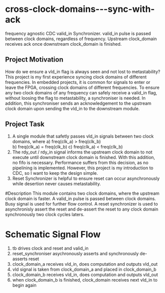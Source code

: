 # cross-clock-domains---sync-with-ack
frequency agnostic CDC valid_in Synchronizer. valid_in pulse is passed between clock domains, regardless of frequency. Upstream clock_domain receives ack once downstream clock_domain is finished.

## Project Motivation
How do we ensure a vld_in flag is always seen and not lost to metastability? This project is my first experience syncing clock domains of different frequencies. In embedded projects, it is common for signals to enter or leave the FPGA, crossing clock domains of different frequencies.
To ensure any two clock domains of any frequency can safely receive a valid_in flag, without loosing the flag to metastability, a synchroniser is needed. In addition, this synchroniser sends an acknowledgement to the upstream clock domain upon sending the vld_in to the downstream module. 

## Project Task
1) A single module that safetly passes vld_in signals between two clock domains, where
	a) freq(clk_a) > freq(clk_b)  
	b) freq(clk_a) = freq(clk_b)
	c) freq(clk_a) < freq(clk_b)
2) The rdy_out / rdy_in signal informs the upstream clock domain to not execute until downstream clock domain is finished. With this addition, no fifo is necessary. Performance suffers from this decision, as no pipelining is implemented. However, this project is my introduction to CDC, so I want to keep the design simple. 
3) Reset Synchronizer is helpful to ensure reset can occur asynchronously while desertion never causes metastability.

#Description
This module contains two clock domains, where the upstream clock domain is faster. A valid_in pulse is passed between clock domains. Busy signal is used for further flow control.
A reset synchronizer is used to asynchronisly assert the reset and de-assert the reset to any clock domain synchronously two clock cycles laters.

# Schematic Signal Flow
1. tb drives clock and reset and valid_in
2. reset_synchroniser asychronously asserts and synchronously de-asserts reset 
3. clock_domain_a receives vld_in, does computation and outputs vld_out
4. vld signal is taken from clock_domain_a and placed in clock_domain_b
5. clock_domain_b receives vld_in, does computation and outputs vld_out
6. when clock_domain_b is finished, clock_domain receives next vld_in to begin again


